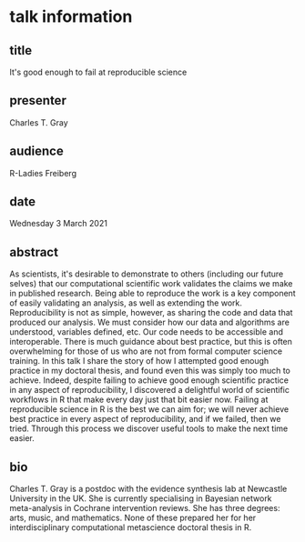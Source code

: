 # talk information

## title

It's good enough to fail at reproducible science

## presenter

Charles T. Gray

## audience

R-Ladies Freiberg

## date

Wednesday 3 March 2021

## abstract

As scientists, it's desirable to demonstrate to others (including our future selves) that our computational scientific work validates the claims we make in published research. Being able to reproduce the work is a key component of easily validating an analysis, as well as extending the work. Reproducibility is not as simple, however, as sharing the code and data that produced our analysis. We must consider how our data and algorithms are understood, variables defined, etc. Our code needs to be accessible and interoperable. There is much guidance about best practice, but this is often overwhelming for those of us who are not from formal computer science training. In this talk I share the story of how I attempted good enough practice in my doctoral thesis, and found even this was simply too much to achieve. Indeed, despite failing to achieve good enough scientific practice in any aspect of reproducibility, I discovered a delightful world of scientific workflows in R that make every day just that bit easier now. Failing at reproducible science in R is the best we can aim for; we will never achieve best practice in every aspect of reproducibility, and if we failed, then we tried. Through this process we discover useful tools to make the next time easier.   

## bio

Charles T. Gray is a postdoc with the evidence synthesis lab at Newcastle University in the UK. She is currently specialising in Bayesian network meta-analysis in Cochrane intervention reviews. She has three degrees: arts, music, and mathematics. None of these prepared her for her interdisciplinary computational metascience doctoral thesis in R.   